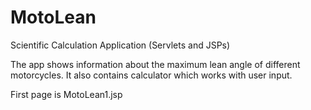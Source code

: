 # MotoLean
Scientific Calculation Application (Servlets and JSPs)

The app shows information about the maximum lean angle of different motorcycles.
It also contains calculator which works with user input.

First page is MotoLean1.jsp
